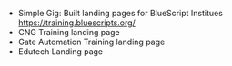 - Simple Gig: Built landing pages for BlueScript Institues
https://training.bluescripts.org/
- CNG Training landing page
- Gate Automation Training landing page
- Edutech Landing page

